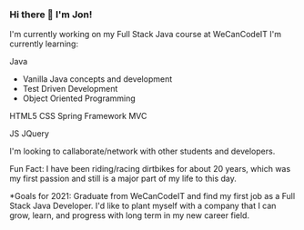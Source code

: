 ### Hi there 👋 I'm Jon!

I'm currently working on my Full Stack Java course at WeCanCodeIT
I'm currently learning:

Java
- Vanilla Java concepts and development
- Test Driven Development
- Object Oriented Programming

HTML5
CSS
Spring Framework MVC

JS
JQuery

I'm looking to callaborate/network with other students and developers.


Fun Fact: I have been riding/racing dirtbikes for about 20 years, which was my first passion and still is a major part of my life to this day. 

*Goals for 2021: Graduate from WeCanCodeIT and find my first job as a Full Stack Java Developer. I'd like to plant myself with a company that I can grow, learn, and progress with long term in my new career field. 

<!--
**jcabrams2/jcabrams2** is a ✨ _special_ ✨ repository because its `README.md` (this file) appears on your GitHub profile.

Here are some ideas to get you started:

- 🔭 I’m currently working on ...
- 🌱 I’m currently learning ...
- 👯 I’m looking to collaborate on ...
- 🤔 I’m looking for help with ...
- 💬 Ask me about ...
- 📫 How to reach me: ...
- 😄 Pronouns: ...
- ⚡ Fun fact: ...
-->
